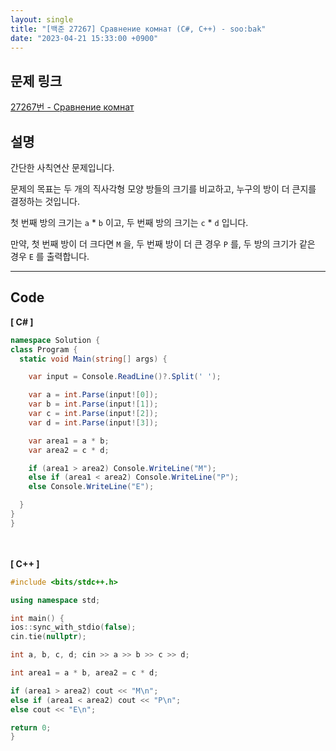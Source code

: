 ```yaml
---
layout: single
title: "[백준 27267] Сравнение комнат (C#, C++) - soo:bak"
date: "2023-04-21 15:33:00 +0900"
---
```


## 문제 링크
  [27267번 - Сравнение комнат](https://www.acmicpc.net/problem/27267)

## 설명
간단한 사칙연산 문제입니다. <br>

문제의 목표는 두 개의 직사각형 모양 방들의 크기를 비교하고, 누구의 방이 더 큰지를 결정하는 것입니다.<br>

첫 번째 방의 크기는 `a` * `b` 이고, 두 번째 방의 크기는 `c` * `d` 입니다. <br>

만약, 첫 번째 방이 더 크다면 `M` 을, 두 번째 방이 더 큰 경우 `P` 를, 두 방의 크기가 같은 경우 `E` 를 출력합니다. <br>

- - -

## Code
<b>[ C# ] </b>
<br>

  ```c#
namespace Solution {
  class Program {
    static void Main(string[] args) {

      var input = Console.ReadLine()?.Split(' ');

      var a = int.Parse(input![0]);
      var b = int.Parse(input![1]);
      var c = int.Parse(input![2]);
      var d = int.Parse(input![3]);

      var area1 = a * b;
      var area2 = c * d;

      if (area1 > area2) Console.WriteLine("M");
      else if (area1 < area2) Console.WriteLine("P");
      else Console.WriteLine("E");

    }
  }
}
  ```
<br><br>
<b>[ C++ ] </b>
<br>

  ```c++
#include <bits/stdc++.h>

using namespace std;

int main() {
  ios::sync_with_stdio(false);
  cin.tie(nullptr);

  int a, b, c, d; cin >> a >> b >> c >> d;

  int area1 = a * b, area2 = c * d;

  if (area1 > area2) cout << "M\n";
  else if (area1 < area2) cout << "P\n";
  else cout << "E\n";

  return 0;
}
  ```
